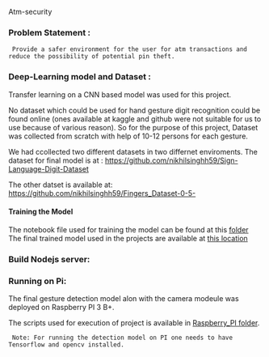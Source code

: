  Atm-security

### Problem Statement : 
     Provide a safer environment for the user for atm transactions and reduce the possibility of potential pin theft.

### Deep-Learning model and Dataset : 
Transfer learning on a CNN based model was used for this project.

No dataset which could be used for hand gesture digit recognition could be found online (ones available at kaggle and github were not suitable for us to use because of various reason).
So for the purpose of this project, Dataset was collected from scratch with help of 10-12 persons for each gesture.

 We had ccollected two different datasets in two differnet enviroments.
The dataset for final model is at : 
https://github.com/nikhilsinghh59/Sign-Language-Digit-Dataset

The other datset is available at: https://github.com/nikhilsinghh59/Fingers_Dataset-0-5-

#### Training the Model
The notebook file used for training the model can be found at this [folder](ML_models)
The final trained model used in the projects are available at [this location](ML_models/models)

### Build Nodejs server:



### Running on Pi:
The final gesture detection model alon with the camera modeule was deployed on Raspberry PI 3 B+.

The scripts used for execution of project is available in [Raspberry_PI folder](Raspberry_PI).

     Note: For running the detection model on PI one needs to have Tensorflow and opencv installed.
